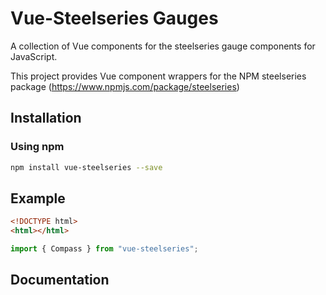 # Vue-Steelseries Gauges

A collection of Vue components for the steelseries gauge components for JavaScript.

This project provides Vue component wrappers for the NPM steelseries package (https://www.npmjs.com/package/steelseries)

## Installation

### Using npm

```bash
npm install vue-steelseries --save
```

## Example

```html
<!DOCTYPE html>
<html></html>
```

```javascript
import { Compass } from "vue-steelseries";
```

## Documentation
